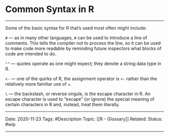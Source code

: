 # Common Syntax in R

---
Some of the basic syntax for R that’s used most often might include:

`#` — as in many other languages, `#` can be used to introduce a line of comments. This tells the compiler not to process the line, so it can be used to make code more readable by reminding future inspectors what blocks of code are intended to do.

`""` — quotes operate as one might expect; they denote a string data type in R.

`<-` — one of the quirks of R, the assignment operator is `<-` rather than the relatively more familiar use of `=`. 

`\` — the backslash, or reverse virgule, is the escape character in R. An escape character is used to “escape” (or ignore) the special meaning of certain characters in R and, instead, treat them literally.

---
Date: 2020-11-23
Tags: #Description
Topic: [[R - Glossary]]
Related:
Status: #wip

---